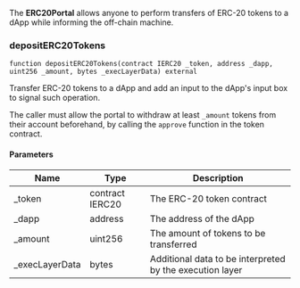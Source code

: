 The **ERC20Portal** allows anyone to perform transfers of
ERC-20 tokens to a dApp while informing the off-chain machine.


### depositERC20Tokens

```solidity
function depositERC20Tokens(contract IERC20 _token, address _dapp, uint256 _amount, bytes _execLayerData) external
```

Transfer ERC-20 tokens to a dApp and add an input to
the dApp's input box to signal such operation.

The caller must allow the portal to withdraw at least `_amount` tokens
from their account beforehand, by calling the `approve` function in the
token contract.

#### Parameters

| Name | Type | Description |
| ---- | ---- | ----------- |
| _token | contract IERC20 | The ERC-20 token contract |
| _dapp | address | The address of the dApp |
| _amount | uint256 | The amount of tokens to be transferred |
| _execLayerData | bytes | Additional data to be interpreted by the execution layer |
